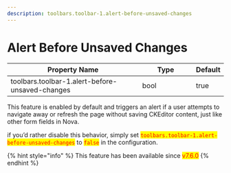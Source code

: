 ```yaml
---
description: toolbars.toolbar-1.alert-before-unsaved-changes
---
```


# Alert Before Unsaved Changes

<table><thead><tr><th width="390">Property Name</th><th width="152.33333333333331">Type</th><th>Default</th></tr></thead><tbody><tr><td>toolbars.toolbar-1.alert-before-unsaved-changes</td><td>bool</td><td>true</td></tr></tbody></table>

This feature is enabled by default and triggers an alert if a user attempts to navigate away or refresh the page without saving CKEditor content, just like other form fields in Nova.

if you’d rather disable this behavior, simply set <mark style="color:red;">`toolbars.toolbar-1.alert-before-unsaved-changes`</mark> to <mark style="color:red;">`false`</mark> in the configuration.



{% hint style="info" %}
This feature has been available since <mark style="color:red;">v7.6.0</mark>
{% endhint %}



